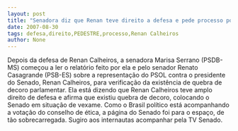 ```yaml
---
layout: post
title: "Senadora diz que Renan teve direito a defesa e pede processo por quebra de decoro"
date: 2007-08-30
tags: defesa,direito,PEDESTRE,processo,Renan Calheiros
author: None
---
```

Depois da defesa de Renan Calheiros, a senadora Marisa Serrano (PSDB-MS) come&ccedil;ou a ler o relat&oacute;rio feito por ela e pelo senador Renato Casagrande (PSB-ES) sobre a representa&ccedil;&atilde;o do PSOL contra o presidente do Senado, Renan Calheiros, para verifica&ccedil;&atilde;o da exist&ecirc;ncia de quebra de decoro parlamentar. 
Ela est&aacute; dizendo que Renan Calheiros teve amplo direito de defesa e afirma que existiu quebra de decoro, colocando o Senado em situa&ccedil;&atilde;o de vexame.
Como o Brasil pol&iacute;tico est&aacute; acompanhando a vota&ccedil;&atilde;o do conselho de &eacute;tica, a p&aacute;gina do Senado foi para o espa&ccedil;o, de t&atilde;o sobrecarregada. Sugiro aos internautas acompanhar pela TV Senado. 